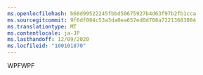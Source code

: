 ```yaml
---
ms.openlocfilehash: b68d99522245fbbd50675927b4d63f97b2fb1cca
ms.sourcegitcommit: 9f6df084c53a3da0ea657ed0d708a72213683084
ms.translationtype: MT
ms.contentlocale: ja-JP
ms.lasthandoff: 12/09/2020
ms.locfileid: "100101870"
---
```

<span data-ttu-id="453c0-101">WPF</span><span class="sxs-lookup"><span data-stu-id="453c0-101">WPF</span></span>
